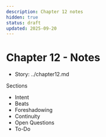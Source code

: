 ```yaml
---
description: Chapter 12 notes
hidden: true
status: draft
updated: 2025-09-20
---
```


# Chapter 12 - Notes

- Story: ../chapter12.md

Sections
- Intent
- Beats
- Foreshadowing
- Continuity
- Open Questions
- To-Do
